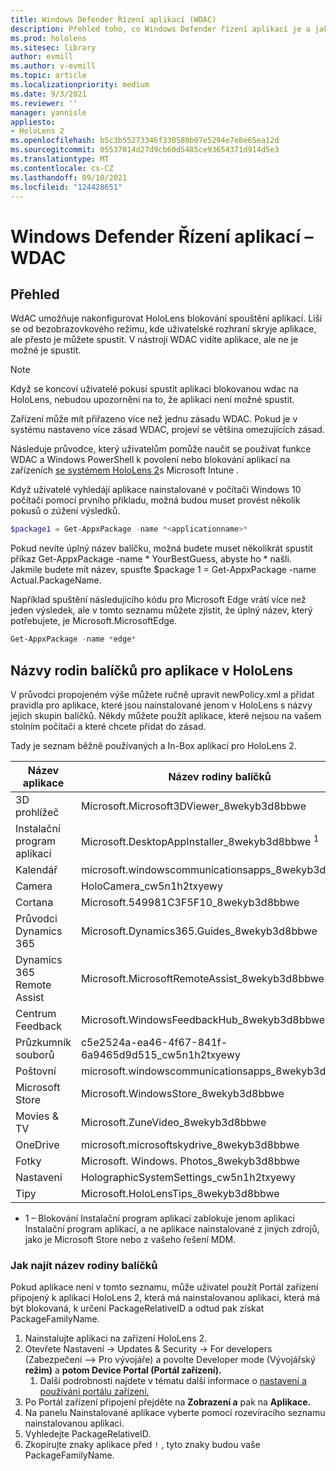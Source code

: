 ```yaml
---
title: Windows Defender Řízení aplikací (WDAC)
description: Přehled toho, co Windows Defender řízení aplikací je a jak ho používat ke správě HoloLens zařízení hybridní reality
ms.prod: hololens
ms.sitesec: library
author: evmill
ms.author: v-evmill
ms.topic: article
ms.localizationpriority: medium
ms.date: 9/3/2021
ms.reviewer: ''
manager: yannisle
appliesto:
- HoloLens 2
ms.openlocfilehash: b5c3b55273346f330580b07e5294e7e8e65ea12d
ms.sourcegitcommit: 05537014d27d9cb60d5485ce93654371d914d5e3
ms.translationtype: MT
ms.contentlocale: cs-CZ
ms.lasthandoff: 09/10/2021
ms.locfileid: "124428651"
---
```

# <a name="windows-defender-application-control---wdac"></a>Windows Defender Řízení aplikací – WDAC

## <a name="overview"></a>Přehled

WdAC umožňuje nakonfigurovat HoloLens blokování spouštění aplikací. Liší se od bezobrazovkového režimu, kde uživatelské rozhraní skryje aplikace, ale přesto je můžete spustit. V nástroji WDAC vidíte aplikace, ale ne je možné je spustit.

> [!NOTE]
> Když se koncoví uživatelé pokusí spustit aplikaci blokovanou wdac na HoloLens, nebudou upozorněni na to, že aplikaci není možné spustit.

Zařízení může mít přiřazeno více než jednu zásadu WDAC. Pokud je v systému nastaveno více zásad WDAC, projeví se většina omezujících zásad. 

Následuje průvodce, který uživatelům pomůže naučit se používat funkce WDAC a Windows PowerShell k povolení nebo blokování aplikací na zařízeních [se systémem HoloLens 2](/mem/intune/configuration/custom-profile-hololens)s Microsoft Intune .

Když uživatelé vyhledájí aplikace nainstalované v počítači Windows 10 počítači pomocí prvního příkladu, možná budou muset provést několik pokusů o zúžení výsledků.

```powershell
$package1 = Get-AppxPackage -name *<applicationname>*
``` 

Pokud nevíte úplný název balíčku, možná budete muset několikrát spustit příkaz Get-AppxPackage -name \* YourBestGuess, abyste ho \* našli. Jakmile budete mít název, spusťte $package 1 = Get-AppxPackage -name Actual.PackageName.

Například spuštění následujícího kódu pro Microsoft Edge vrátí více než jeden výsledek, ale v tomto seznamu můžete zjistit, že úplný název, který potřebujete, je Microsoft.MicrosoftEdge.

```powershell
Get-AppxPackage -name *edge*
``` 

## <a name="package-family-names-for-apps-on-hololens"></a>Názvy rodin balíčků pro aplikace v HoloLens

V průvodci propojeném výše můžete ručně upravit newPolicy.xml a přidat pravidla pro aplikace, které jsou nainstalované jenom v HoloLens s názvy jejich skupin balíčků. Někdy můžete použít aplikace, které nejsou na vašem stolním počítači a které chcete přidat do zásad.

Tady je seznam běžně používaných a In-Box aplikací pro HoloLens 2.

| Název aplikace                   | Název rodiny balíčků                                |
|----------------------------|----------------------------------------------------|
| 3D prohlížeč                  | Microsoft.Microsoft3DViewer_8wekyb3d8bbwe          |
| Instalační program aplikací              | Microsoft.DesktopAppInstaller_8wekyb3d8bbwe <sup>1</sup>         |
| Kalendář                   | microsoft.windowscommunicationsapps_8wekyb3d8bbwe  |
| Camera                     | HoloCamera_cw5n1h2txyewy                           |
| Cortana                    | Microsoft.549981C3F5F10_8wekyb3d8bbwe              |
| Průvodci Dynamics 365        | Microsoft.Dynamics365.Guides_8wekyb3d8bbwe         |
| Dynamics 365 Remote Assist | Microsoft.MicrosoftRemoteAssist_8wekyb3d8bbwe      |
| Centrum Feedback               | Microsoft.WindowsFeedbackHub_8wekyb3d8bbwe         |
| Průzkumník souborů              | c5e2524a-ea46-4f67-841f-6a9465d9d515_cw5n1h2txyewy |
| Poštovní                       | microsoft.windowscommunicationsapps_8wekyb3d8bbwe  |
| Microsoft Store            | Microsoft.WindowsStore_8wekyb3d8bbwe               |
| Movies & TV                | Microsoft.ZuneVideo_8wekyb3d8bbwe                  |
| OneDrive                   | microsoft.microsoftskydrive_8wekyb3d8bbwe          |
| Fotky                     | Microsoft. Windows. Photos_8wekyb3d8bbwe             |
| Nastavení                   | HolographicSystemSettings_cw5n1h2txyewy            |
| Tipy                       | Microsoft.HoloLensTips_8wekyb3d8bbwe               |

- 1 – Blokování Instalační program aplikací zablokuje jenom aplikaci Instalační program aplikací, a ne aplikace nainstalované z jiných zdrojů, jako je Microsoft Store nebo z vašeho řešení MDM.

### <a name="how-to-find-a-package-family-name"></a>Jak najít název rodiny balíčků

Pokud aplikace není v tomto seznamu, může uživatel použít Portál zařízení připojený k aplikaci HoloLens 2, která má nainstalovanou aplikaci, která má být blokovaná, k určení PackageRelativeID a odtud pak získat PackageFamilyName.

1. Nainstalujte aplikaci na zařízení HoloLens 2. 
1. Otevřete Nastavení -> Updates & Security -> For developers (Zabezpečení –> Pro vývojáře) a povolte Developer mode (Vývojářský **režim)** a **potom Device Portal (Portál zařízení).** 
    1. Další podrobnosti najdete v tématu další informace o [nastavení a používání portálu zařízení.](/windows/mixed-reality/develop/platform-capabilities-and-apis/using-the-windows-device-portal)
1. Po Portál zařízení připojení přejděte na **Zobrazení a** pak na **Aplikace.** 
1. Na panelu Nainstalované aplikace vyberte pomocí rozevíracího seznamu nainstalovanou aplikaci. 
1. Vyhledejte PackageRelativeID. 
1. Zkopírujte znaky aplikace před `!` , tyto znaky budou vaše PackageFamilyName.

